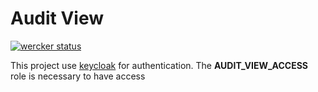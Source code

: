# Audit View

[![wercker status](https://app.wercker.com/status/5116f2ef82779fbea92e5ca1803c39ab/s/master "wercker status")](https://app.wercker.com/project/byKey/5116f2ef82779fbea92e5ca1803c39ab)

This project use [keycloak](http://keycloak.org) for authentication. 
The **AUDIT_VIEW_ACCESS** role is necessary to have access